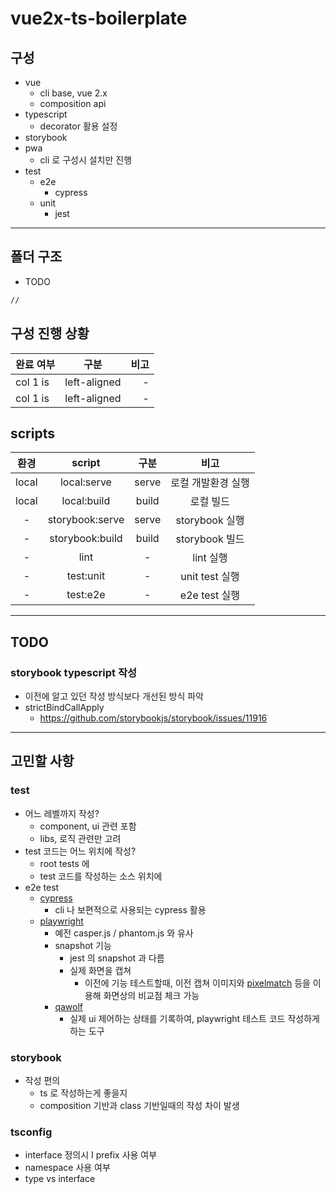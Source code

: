 # vue2x-ts-boilerplate

## 구성
- vue
  - cli base, vue 2.x
  - composition api
- typescript
  - decorator 활용 설정
- storybook
- pwa
  - cli 로 구성시 설치만 진행 
- test
  - e2e
    - cypress
  - unit
    - jest

* * *

## 폴더 구조
- TODO
```bash
// 
```

## 구성 진행 상황
| 완료 여부   |      구분      |  비고 |
|----------|:-------------:|------:|
| col 1 is |  left-aligned | - |
| col 1 is |  left-aligned | - |

## scripts
| 환경 | script | 구분 | 비고 |
|:---:|:------:|:---:|:---:|
| local | local:serve | serve | 로컬 개발환경 실행 |
| local | local:build | build | 로컬 빌드 |
| - | storybook:serve | serve | storybook 실행 |
| - | storybook:build | build | storybook 빌드 |
| - | lint | - | lint 실행 |
| - | test:unit | - | unit test 실행 |
| - | test:e2e | - | e2e test 실행 |
* * *

## TODO
### storybook typescript 작성
- 이전에 알고 있던 작성 방식보다 개선된 방식 파악
- strictBindCallApply
  - https://github.com/storybookjs/storybook/issues/11916

* * *
## 고민할 사항
### test
- 어느 레벨까지 작성?
  - component, ui 관련 포함
  - libs, 로직 관련만 고려
- test 코드는 어느 위치에 작성?
  - root tests 에
  - test 코드를 작성하는 소스 위치에
- e2e test
  - [cypress](https://www.cypress.io/)
    - cli 나 보편적으로 사용되는 cypress 활용 
  - [playwright](https://playwright.dev/)
    - 예전 casper.js / phantom.js 와 유사
    - snapshot 기능
      - jest 의 snapshot 과 다름
      - 실제 화면을 캡쳐
        - 이전에 기능 테스트할때, 이전 캡쳐 이미지와 [pixelmatch](https://github.com/mapbox/pixelmatch) 등을 이용해 화면상의 비교점 체크 가능 
    - [qawolf](https://github.com/qawolf/qawolf)
      - 실제 ui 제어하는 상태를 기록하여, playwright 테스트 코드 작성하게 하는 도구 
### storybook
- 작성 편의
  - ts 로 작성하는게 좋을지
  - composition 기반과 class 기반일때의 작성 차이 발생 
### tsconfig
- interface 정의시 I prefix 사용 여부
- namespace 사용 여부
- type vs interface 
